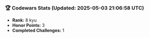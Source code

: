### 🏆 Codewars Stats (Updated: 2025-05-03 21:06:58 UTC)

- **Rank:** 8 kyu
- **Honor Points:** 3
- **Completed Challenges:** 1
